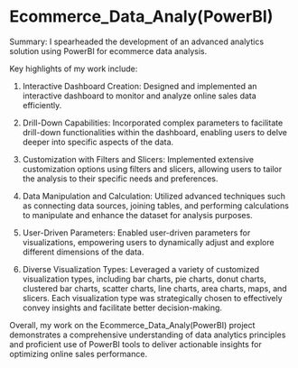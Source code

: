 # Ecommerce_Data_Analy(PowerBI)

Summary:
I spearheaded the development of an advanced analytics solution using PowerBI for ecommerce data analysis.

Key highlights of my work include:
1. Interactive Dashboard Creation: Designed and implemented an interactive dashboard to monitor and analyze online sales data efficiently.

2. Drill-Down Capabilities: Incorporated complex parameters to facilitate drill-down functionalities within the dashboard, enabling users to delve deeper into specific aspects of the data.

3. Customization with Filters and Slicers: Implemented extensive customization options using filters and slicers, allowing users to tailor the analysis to their specific needs and preferences.

4. Data Manipulation and Calculation: Utilized advanced techniques such as connecting data sources, joining tables, and performing calculations to manipulate and enhance the dataset for analysis purposes.

5. User-Driven Parameters: Enabled user-driven parameters for visualizations, empowering users to dynamically adjust and explore different dimensions of the data.

6. Diverse Visualization Types: Leveraged a variety of customized visualization types, including bar charts, pie charts, donut charts, clustered bar charts, scatter charts, line charts, area charts, maps, and slicers. Each visualization type was strategically chosen to effectively convey insights and facilitate better decision-making.

Overall, my work on the Ecommerce_Data_Analy(PowerBI) project demonstrates a comprehensive understanding of data analytics principles and proficient use of PowerBI tools to deliver actionable insights for optimizing online sales performance.
